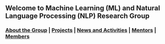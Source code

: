 ## Welcome to Machine Learning (ML) and Natural Language Processing (NLP) Research Group
### [About the Group](./index.md) | [Projects](./pages/projects.md) | [News and Activities](./pages/activities.md) | [Mentors](./pages/mentors.md) | [Members](./pages/members.md)



